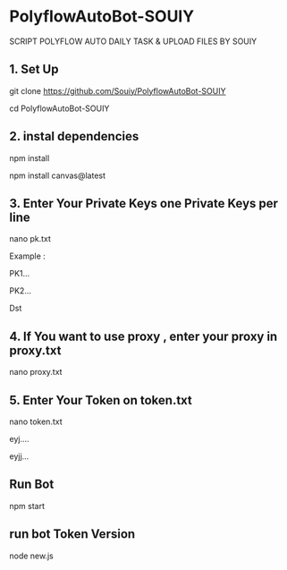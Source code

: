 # PolyflowAutoBot-SOUIY

SCRIPT POLYFLOW AUTO DAILY TASK & UPLOAD FILES BY SOUIY

## 1. Set Up
git clone https://github.com/Souiy/PolyflowAutoBot-SOUIY

cd PolyflowAutoBot-SOUIY

## 2. instal dependencies
npm install

npm install canvas@latest

## 3. Enter Your Private Keys one Private Keys per line
nano pk.txt

Example : 

PK1...

PK2...

Dst

## 4. If You want to use proxy , enter your proxy in proxy.txt
nano proxy.txt

## 5. Enter Your Token on token.txt
nano token.txt

eyj....

eyjj...


## Run Bot 

npm start

## run bot Token Version

node new.js


